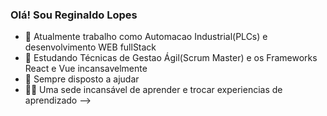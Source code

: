 ### Olá! Sou Reginaldo Lopes


- 🔭 Atualmente trabalho como Automacao Industrial(PLCs) e desenvolvimento WEB fullStack
- 🌱 Estudando Técnicas de Gestao Ágil(Scrum Master) e os Frameworks React e Vue incansavelmente
- 🤝 Sempre disposto a ajudar
- 👨‍💻 Uma sede incansável de aprender e trocar experiencias de aprendizado
-->
